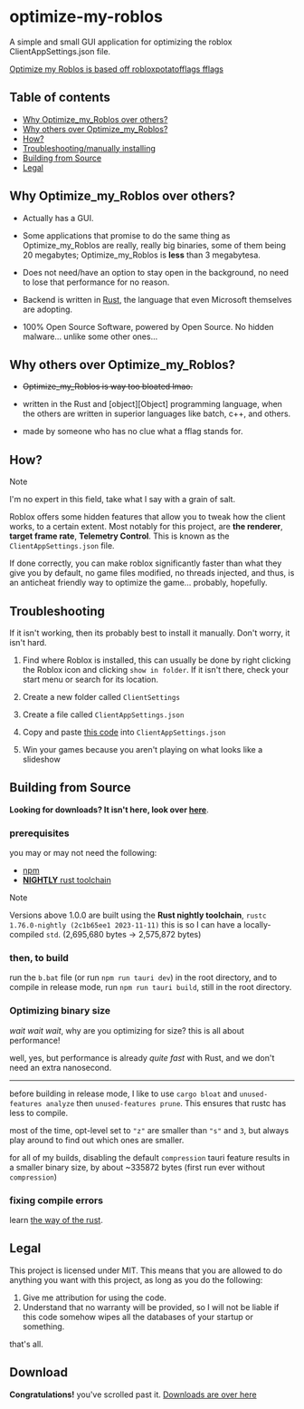 <!-- markdownlint-disable MD033 -->

# optimize-my-roblos

A simple and small GUI application for optimizing the roblox ClientAppSettings.json file.

[Optimize my Roblos is based off robloxpotatofflags fflags](https://rentry.co/robloxpotatofflags)

## Table of contents

- [Why Optimize_my_Roblos over others?](#why-optimize_my_roblos-over-others)
- [Why others over Optimize_my_Roblos?](#why-others-over-optimize_my_roblos)
- [How?](#how)
- [Troubleshooting/manually installing](#troubleshooting)
- [Building from Source](#building-from-source)
- [Legal](#legal)

## Why Optimize_my_Roblos over others?

- Actually has a GUI.

- Some applications that promise to do the same thing as Optimize_my_Roblos are really, really big binaries, some of them being 20 megabytes; Optimize_my_Roblos is **less** than 3 megabytesa.

- Does not need/have an option to stay open in the background, no need to lose that performance for no reason.

- Backend is written in [Rust](https://rust-lang.org), the language that even Microsoft themselves are adopting.

- 100% Open Source Software, powered by Open Source. No hidden malware... unlike some other ones...

## Why others over Optimize_my_Roblos?

- ~~Optimize_my_Roblos is way too bloated lmao.~~

<!-- markdownlint-disable MD052 -->
- written in the Rust and [object][Object] programming language, when the others are written in superior languages like batch, c++, and others.
<!-- markdownlint-enable MD052 -->

- made by someone who has no clue what a fflag stands for.

## How?

> [!NOTE]
> I'm no expert in this field, take what I say with a grain of salt.

Roblox offers some hidden features that allow you to tweak how the client works, to a certain extent. Most notably for this project, are **the renderer**, **target frame rate**, **Telemetry Control**. This is known as the `ClientAppSettings.json` file.

If done correctly, you can make roblox significantly faster than what they give you by default, no game files modified, no threads injected, and thus, is an anticheat friendly way to optimize the game... probably, hopefully.

## Troubleshooting

If it isn't working, then its probably best to install it manually. Don't worry, it isn't hard.

1. Find where Roblox is installed, this can usually be done by right clicking the Roblox icon and clicking `show in folder`. If it isn't there, check your start menu or search for its location.

1. Create a new folder called `ClientSettings`

1. Create a file called `ClientAppSettings.json`

1. Copy and paste [this code](https://github.com/WilliamAnimate/optimize-my-roblos/blob/main/src-tauri/src/ClientAppSettings.json) into `ClientAppSettings.json`

1. Win your games because you aren't playing on what looks like a slideshow

## Building from Source

**Looking for downloads? It isn't here, look over [here](https://github.com/WilliamAnimate/optimize-my-roblos/releases)**.

### prerequisites

you may or may not need the following:

- [npm](https://nodejs.org) <!-- wait isn't this techinically nodejs? am i high? -->
- [**NIGHTLY** rust toolchain](https://rust-lang.org)

> [!NOTE]
> Versions above 1.0.0 are built using the **Rust nightly toolchain**, `rustc 1.76.0-nightly (2c1b65ee1 2023-11-11)`
> this is so I can have a locally-compiled `std`. (2,695,680 bytes -> 2,575,872 bytes)

### then, to build

run the `b.bat` file (or run `npm run tauri dev`) in the root directory, and to compile in release mode, run `npm run tauri build`, still in the root directory.

### Optimizing binary size

*wait wait wait*, why are you optimizing for size? this is all about performance!

well, yes, but performance is already *quite fast* with Rust, and we don't need an extra nanosecond.

<hr>

before building in release mode, I like to use `cargo bloat` and `unused-features analyze` then `unused-features prune`. This ensures that rustc has less to compile.

most of the time, opt-level set to `"z"` are smaller than `"s"` and `3`, but always play around to find out which ones are smaller.

for all of my builds, disabling the default `compression` tauri feature results in a smaller binary size, by about ~335872 bytes (first run ever without `compression`)

### fixing compile errors

learn [the way of the rust](https://doc.rust-lang.org).

## Legal

This project is licensed under MIT. This means that you are allowed to do anything you want with this project, as long as you do the following:

1. Give me attribution for using the code.
1. Understand that no warranty will be provided, so I will not be liable if this code somehow wipes all the databases of your startup or something.

that's all.

## Download

**Congratulations!** you've scrolled past it. [Downloads are over here](https://github.com/WilliamAnimate/optimize-my-roblos/releases)
